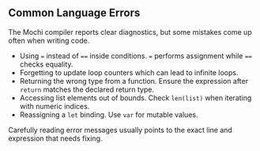 ## Common Language Errors

The Mochi compiler reports clear diagnostics, but some mistakes come up often when writing code.

- Using `=` instead of `==` inside conditions. `=` performs assignment while `==` checks equality.
- Forgetting to update loop counters which can lead to infinite loops.
- Returning the wrong type from a function. Ensure the expression after `return` matches the declared return type.
- Accessing list elements out of bounds. Check `len(list)` when iterating with numeric indices.
- Reassigning a `let` binding. Use `var` for mutable values.

Carefully reading error messages usually points to the exact line and expression that needs fixing.
